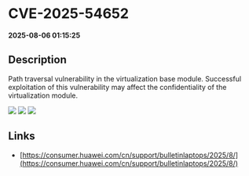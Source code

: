 # CVE-2025-54652

**2025-08-06 01:15:25**

## Description
Path traversal vulnerability in the virtualization base module. Successful exploitation of this vulnerability may affect the confidentiality of the virtualization module.

![](https://img.shields.io/static/v1?label=Score&message=8.4&color=red)
![](https://img.shields.io/static/v1?label=Severity&message=HIGH&color=red)
![](https://img.shields.io/static/v1?label=CWE&message=Traversal&color=green)

## Links
- [https://consumer.huawei.com/cn/support/bulletinlaptops/2025/8/](https://consumer.huawei.com/cn/support/bulletinlaptops/2025/8/)
